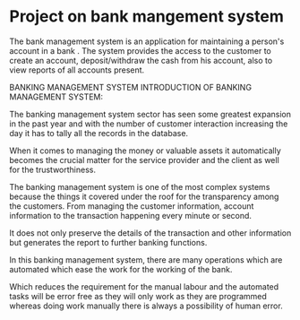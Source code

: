 # Project on bank mangement system

The bank management system is an application for maintaining a person's account in a bank . The system provides the access to the customer to create an account, deposit/withdraw the cash from his account, also to view reports of all accounts present.

BANKING MANAGEMENT SYSTEM
INTRODUCTION OF BANKING MANAGEMENT SYSTEM:

The banking management system sector has seen some greatest expansion in the past year and with the number of customer interaction increasing the day it has to tally all the records in the database.


When it comes to managing the money or valuable assets it automatically becomes the crucial matter for the service provider and the client as well for the trustworthiness.

The banking management system is one of the most complex systems because the things it covered under the roof for the transparency among the customers. From managing the customer information, account information to the transaction happening every minute or second.

It does not only preserve the details of the transaction and other information but generates the report to further banking functions.

In this banking management system, there are many operations which are automated which ease the work for the working of the bank.

Which reduces the requirement for the manual labour and the automated tasks will be error free as they will only work as they are programmed whereas doing work manually there is always a possibility of human error.

